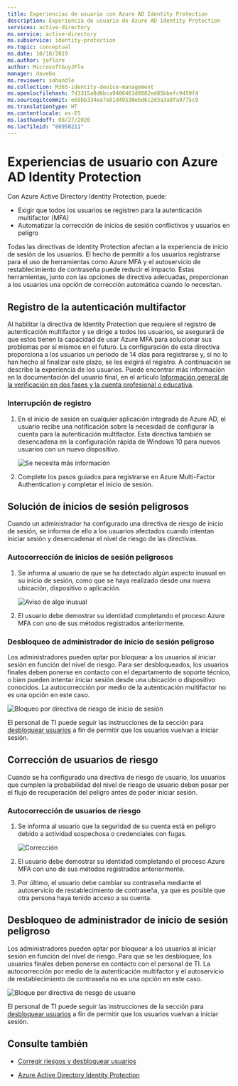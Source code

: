 ```yaml
---
title: Experiencias de usuario con Azure AD Identity Protection
description: Experiencia de usuario de Azure AD Identity Protection
services: active-directory
ms.service: active-directory
ms.subservice: identity-protection
ms.topic: conceptual
ms.date: 10/18/2019
ms.author: joflore
author: MicrosoftGuyJFlo
manager: daveba
ms.reviewer: sahandle
ms.collection: M365-identity-device-management
ms.openlocfilehash: 7d3315a8d6bca9406461d0082ed85bbefc9459f4
ms.sourcegitcommit: e69bb334ea7e81d49530ebd6c2d3a3a8fa9775c9
ms.translationtype: HT
ms.contentlocale: es-ES
ms.lasthandoff: 08/27/2020
ms.locfileid: "88950211"
---
```

# <a name="user-experiences-with-azure-ad-identity-protection"></a>Experiencias de usuario con Azure AD Identity Protection

Con Azure Active Directory Identity Protection, puede:

* Exigir que todos los usuarios se registren para la autenticación multifactor (MFA)
* Automatizar la corrección de inicios de sesión conflictivos y usuarios en peligro

Todas las directivas de Identity Protection afectan a la experiencia de inicio de sesión de los usuarios. El hecho de permitir a los usuarios registrarse para el uso de herramientas como Azure MFA y el autoservicio de restablecimiento de contraseña puede reducir el impacto. Estas herramientas, junto con las opciones de directiva adecuadas, proporcionan a los usuarios una opción de corrección automática cuando lo necesitan.

## <a name="multi-factor-authentication-registration"></a>Registro de la autenticación multifactor

Al habilitar la directiva de Identity Protection que requiere el registro de autenticación multifactor y se dirige a todos los usuarios, se asegurará de que estos tienen la capacidad de usar Azure MFA para solucionar sus problemas por sí mismos en el futuro. La configuración de esta directiva proporciona a los usuarios un período de 14 días para registrarse y, si no lo han hecho al finalizar este plazo, se les exigirá el registro. A continuación se describe la experiencia de los usuarios. Puede encontrar más información en la documentación del usuario final, en el artículo [Información general de la verificación en dos fases y la cuenta profesional o educativa](../user-help/multi-factor-authentication-end-user-first-time.md).

### <a name="registration-interrupt"></a>Interrupción de registro

1. En el inicio de sesión en cualquier aplicación integrada de Azure AD, el usuario recibe una notificación sobre la necesidad de configurar la cuenta para la autenticación multifactor. Esta directiva también se desencadena en la configuración rápida de Windows 10 para nuevos usuarios con un nuevo dispositivo.
   
    ![Se necesita más información](./media/concept-identity-protection-user-experience/identity-protection-experience-more-info-mfa.png)

1. Complete los pasos guiados para registrarse en Azure Multi-Factor Authentication y completar el inicio de sesión.

## <a name="risky-sign-in-remediation"></a>Solución de inicios de sesión peligrosos

Cuando un administrador ha configurado una directiva de riesgo de inicio de sesión, se informa de ello a los usuarios afectados cuando intentan iniciar sesión y desencadenar el nivel de riesgo de las directivas. 

### <a name="risky-sign-in-self-remediation"></a>Autocorrección de inicios de sesión peligrosos

1. Se informa al usuario de que se ha detectado algún aspecto inusual en su inicio de sesión, como que se haya realizado desde una nueva ubicación, dispositivo o aplicación.
   
    ![Aviso de algo inusual](./media/concept-identity-protection-user-experience/120.png)

1. El usuario debe demostrar su identidad completando el proceso Azure MFA con uno de sus métodos registrados anteriormente. 

### <a name="risky-sign-in-administrator-unblock"></a>Desbloqueo de administrador de inicio de sesión peligroso

Los administradores pueden optar por bloquear a los usuarios al iniciar sesión en función del nivel de riesgo. Para ser desbloqueados, los usuarios finales deben ponerse en contacto con el departamento de soporte técnico, o bien pueden intentar iniciar sesión desde una ubicación o dispositivo conocidos. La autocorrección por medio de la autenticación multifactor no es una opción en este caso.

![Bloqueo por directiva de riesgo de inicio de sesión](./media/concept-identity-protection-user-experience/200.png)

El personal de TI puede seguir las instrucciones de la sección para [desbloquear usuarios](howto-identity-protection-remediate-unblock.md#unblocking-based-on-sign-in-risk) a fin de permitir que los usuarios vuelvan a iniciar sesión.

## <a name="risky-user-remediation"></a>Corrección de usuarios de riesgo

Cuando se ha configurado una directiva de riesgo de usuario, los usuarios que cumplen la probabilidad del nivel de riesgo de usuario deben pasar por el flujo de recuperación del peligro antes de poder iniciar sesión. 

### <a name="risky-user-self-remediation"></a>Autocorrección de usuarios de riesgo

1. Se informa al usuario que la seguridad de su cuenta está en peligro debido a actividad sospechosa o credenciales con fugas.
   
    ![Corrección](./media/concept-identity-protection-user-experience/101.png)

1. El usuario debe demostrar su identidad completando el proceso Azure MFA con uno de sus métodos registrados anteriormente. 
1. Por último, el usuario debe cambiar su contraseña mediante el autoservicio de restablecimiento de contraseña, ya que es posible que otra persona haya tenido acceso a su cuenta.

## <a name="risky-sign-in-administrator-unblock"></a>Desbloqueo de administrador de inicio de sesión peligroso

Los administradores pueden optar por bloquear a los usuarios al iniciar sesión en función del nivel de riesgo. Para que se les desbloquee, los usuarios finales deben ponerse en contacto con el personal de TI. La autocorrección por medio de la autenticación multifactor y el autoservicio de restablecimiento de contraseña no es una opción en este caso.

![Bloque por directiva de riesgo de usuario](./media/concept-identity-protection-user-experience/104.png)

El personal de TI puede seguir las instrucciones de la sección para [desbloquear usuarios](howto-identity-protection-remediate-unblock.md#unblocking-based-on-user-risk) a fin de permitir que los usuarios vuelvan a iniciar sesión.

## <a name="see-also"></a>Consulte también

- [Corregir riesgos y desbloquear usuarios](howto-identity-protection-remediate-unblock.md)

- [Azure Active Directory Identity Protection](./overview-identity-protection.md)